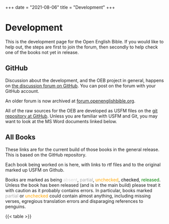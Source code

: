 +++
date = "2021-08-06"
title = "Development"
+++

# Development

This is the development page for the Open English Bible. If you would like to help out, the steps are first to join the forum, then secondly to help check one of the books not yet in release.

## GitHub

Discussion about the development, and the OEB project in general, happens on <a href="https://github.com/openenglishbible/Open-English-Bible/discussions">the discussion forum on GitHub</a>. You can post on the forum with your GitHub account.  

An older forum is now archived at <a href="https://forum.openenglishbible.org">forum.openenglishbible.org</a>.

All of the raw sources for the OEB are developed as USFM files on the <a href="http://github.com/openenglishbible/Open-English-Bible">git repository at GitHub</a>. Unless you are familiar with USFM and Git, you may want to look at the MS Word documents linked below.

## All Books

These links are for the current build of those books in the general release. This is based on the GitHub repository.

<style>
.header { color: #ffffff; background-color: #8fadcc; }
.name { font-size:1.0em; }
.comment { color:darkgray; font-size:0.9em; }
.absent { color:lightgray; }
.partial { color:darkgray; }
.unchecked { color:orange; }
.checked { color:black; }
.released { color:green; }
</style>

<p>Each book being worked on is here, with links to rtf files and to the original marked up USFM on Github.</p>
  
<p>Books are marked as being <span class="absent">absent</span>, <span class="partial">partial</span>, <span class="unchecked">unchecked</span>, <span class="checked">checked</span>, <span class="released">released</span>. Unless the book has been released (and is in the main build) please treat it with caution as it probably contains errors. In particular, books marked <span class="partial">partial</span> or <span class="unchecked">unchecked</span> could contain almost anything, including missing verses, egregious translation errors and disparaging references to penguins.</p>

{{< table >}}




